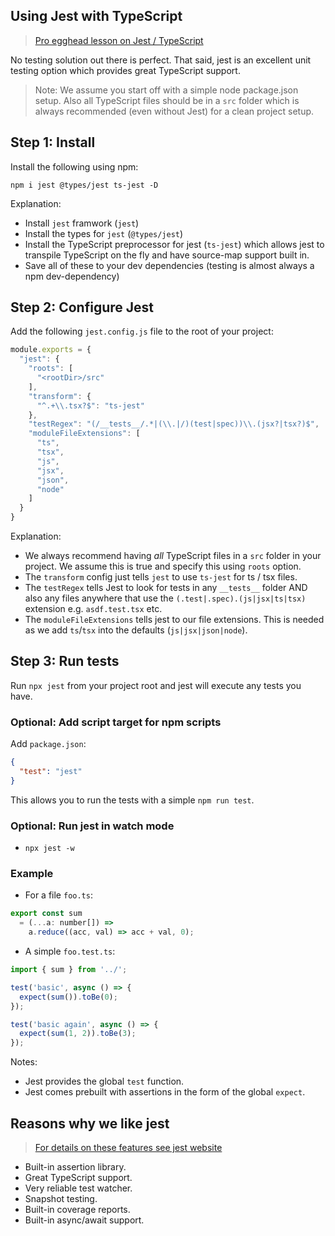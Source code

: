 ## Using Jest with TypeScript

> [Pro egghead lesson on Jest / TypeScript](https://egghead.io/lessons/typescript-getting-started-with-jest-using-typescript)

No testing solution out there is perfect. That said, jest is an excellent unit testing option which provides great TypeScript support. 

> Note: We assume you start off with a simple node package.json setup. Also all TypeScript files should be in a `src` folder which is always recommended (even without Jest) for a clean project setup.

## Step 1: Install
Install the following using npm: 
```
npm i jest @types/jest ts-jest -D
```

Explanation: 
* Install `jest` framwork (`jest`) 
* Install the types for `jest` (`@types/jest`)
* Install the TypeScript preprocessor for jest (`ts-jest`) which allows jest to transpile TypeScript on the fly and have source-map support built in.
* Save all of these to your dev dependencies (testing is almost always a npm dev-dependency)


## Step 2: Configure Jest
Add the following `jest.config.js` file to the root of your project: 
```js
module.exports = {
  "jest": {
    "roots": [
      "<rootDir>/src"
    ],
    "transform": {
      "^.+\\.tsx?$": "ts-jest"
    },
    "testRegex": "(/__tests__/.*|(\\.|/)(test|spec))\\.(jsx?|tsx?)$",
    "moduleFileExtensions": [
      "ts",
      "tsx",
      "js",
      "jsx",
      "json",
      "node"
    ]
  }
}
```
Explanation:
* We always recommend having *all* TypeScript files in a `src` folder in your project. We assume this is true and specify this using `roots` option.
* The `transform` config just tells `jest` to use `ts-jest` for ts / tsx files. 
* The `testRegex` tells Jest to look for tests in any `__tests__` folder AND also any files anywhere that use the `(.test|.spec).(js|jsx|ts|tsx)` extension e.g. `asdf.test.tsx` etc.
* The `moduleFileExtensions` tells jest to our file extensions. This is needed as we add `ts`/`tsx` into the defaults (`js|jsx|json|node`).

## Step 3: Run tests
Run `npx jest` from your project root and jest will execute any tests you have.

### Optional: Add script target for npm scripts
Add `package.json`:

```json
{
  "test": "jest"
}
```
This allows you to run the tests with a simple `npm run test`. 

### Optional: Run jest in watch mode 
* `npx jest -w`


### Example
* For a file `foo.ts`: 
```js
export const sum
  = (...a: number[]) =>
    a.reduce((acc, val) => acc + val, 0);
```

* A simple `foo.test.ts`: 

```js
import { sum } from '../';

test('basic', async () => {
  expect(sum()).toBe(0);
});

test('basic again', async () => {
  expect(sum(1, 2)).toBe(3);
});
```

Notes: 
* Jest provides the global `test` function.
* Jest comes prebuilt with assertions in the form of the global `expect`.

## Reasons why we like jest 
> [For details on these features see jest website](http://facebook.github.io/jest/)

* Built-in assertion library. 
* Great TypeScript support.
* Very reliable test watcher.
* Snapshot testing.
* Built-in coverage reports.
* Built-in async/await support.
